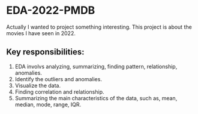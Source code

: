 # EDA-2022-PMDB
Actually I wanted to project something interesting. This project is about the movies I have seen in 2022.

## Key responsibilities:
1. EDA involvs analyzing, summarizing, finding pattern, relationship, anomalies.
2. Identify the outliers and anomalies.
3. Visualize the data.
4. Finding correlation and relationship.
5. Summarizing the main characteristics of the data, such as, mean, median, mode, range, IQR.

